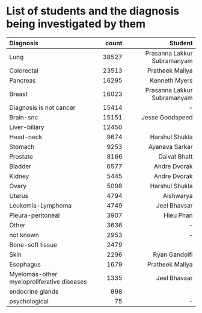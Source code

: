 
# List of students and the diagnosis being investigated by them

| Diagnosis                                  |   count | Student                     |  
|:-------------------------------------------|--------:|----------------------------:|
| Lung                                       |   38527 | Prasanna Lakkur Subramanyam |
| Colorectal                                 |   23513 | Pratheek Mallya             |
| Pancreas                                   |   16295 | Kenneth Myers               |
| Breast                                     |   16023 | Prasanna Lakkur Subramanyam |
| Diagnosis is not cancer                    |   15414 | -                           |
| Brain-snc                                  |   15151 | Jesse Goodspeed             | 
| Liver-biliary                              |   12450 |                             |
| Head-neck                                  |    9674 | Harshul Shukla              |
| Stomach                                    |    9253 | Ayanava Sarkar              | 
| Prostate                                   |    8166 | Daivat Bhatt                | 
| Bladder                                    |    6577 | Andre Dvorak                |
| Kidney                                     |    5445 | Andre Dvorak                |
| Ovary                                      |    5098 | Harshul Shukla              |
| Uterus                                     |    4794 | Aishwarya                   |
| Leukemia-Lymphoma                          |    4749 | Jeel Bhavsar                |
| Pleura-peritoneal                          |    3907 | Hieu Phan                            |
| Other                                      |    3636 | -                           |
| not known                                  |    2953 | -                           |
| Bone-soft tissue                           |    2479 |                             |
| Skin                                       |    2296 | Ryan Gandolfi               |
| Esophagus                                  |    1679 | Pratheek Mallya             |
| Myelomas-other myeloproliferative diseases |    1335 | Jeel Bhavsar                |
| endocrine glands                           |     898 |                             |
| psychological                              |      75 | -                           |

